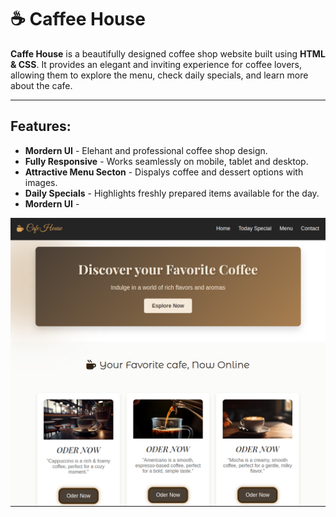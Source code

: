 # ☕ Caffee House

**Caffe House** is a beautifully designed coffee shop website built using **HTML & CSS**. It provides an elegant and inviting experience for coffee lovers, allowing them to explore the menu, check daily specials, and learn more about the cafe.

---

## Features:

- **Mordern UI** - Elehant and professional coffee shop design.
- **Fully Responsive** - Works seamlessly on mobile, tablet and desktop.
- **Attractive Menu Secton** - Dispalys coffee and dessert options with images.
- **Daily Specials** - Highlights freshly prepared items available for the day.
- **Mordern UI** -

![Caffee House](images/pic.png)
